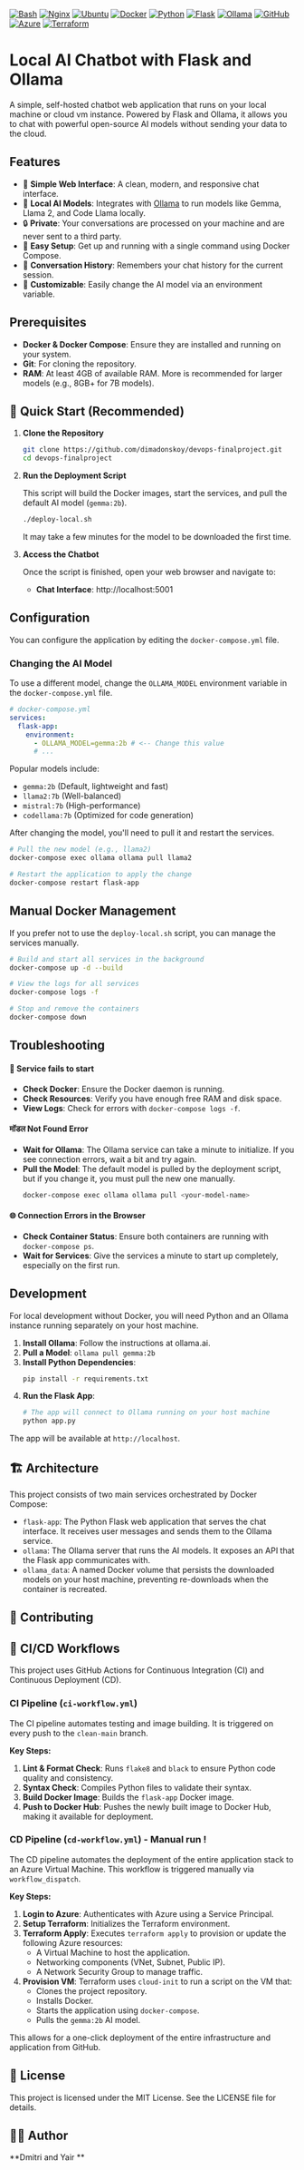 [![Bash](https://img.shields.io/badge/Bash-4EAA25?style=for-the-badge&logo=gnubash&logoColor=white)](https://www.gnu.org/software/bash/)
[![Nginx](https://img.shields.io/badge/Nginx-009639?style=for-the-badge&logo=nginx&logoColor=white)](https://www.nginx.com/)
[![Ubuntu](https://img.shields.io/badge/Ubuntu-E95420?style=for-the-badge&logo=ubuntu&logoColor=white)](https://ubuntu.com/)
[![Docker](https://img.shields.io/badge/Docker-384000?style=for-the-badge&logo=docker&logoColor=white)](https://www.docker.com/)
[![Python](https://img.shields.io/badge/Python-3776AB?style=for-the-badge&logo=python&logoColor=white)](https://www.python.org/)
[![Flask](https://img.shields.io/badge/Flask-000000?style=for-the-badge&logo=Flask&logoColor=white)](https://flask.palletsprojects.com/)
[![Ollama](https://img.shields.io/badge/Ollama-000000?style=for-the-badge&logo=Ollama&logoColor=white)](https://ollama.ai/)
[![GitHub](https://img.shields.io/badge/GitHub-100000?style=for-the-badge&logo=GitHub&logoColor=white)](https://github.com/dimadonskoy/devops-finalproject)
[![Azure](https://img.shields.io/badge/Azure-0078D7?style=for-the-badge&logo=Azure&logoColor=white)](https://azure.microsoft.com/en-us/)
[![Terraform](https://img.shields.io/badge/Terraform-000000?style=for-the-badge&logo=Terraform&logoColor=white)](https://www.terraform.io/)



# Local AI Chatbot with Flask and Ollama

A simple, self-hosted chatbot web application that runs on your local machine or cloud vm instance. Powered by Flask and Ollama, it allows you to chat with powerful open-source AI models without sending your data to the cloud.

## Features

- 💬 **Simple Web Interface**: A clean, modern, and responsive chat interface.
- 🤖 **Local AI Models**: Integrates with [Ollama](https://ollama.ai/) to run models like Gemma, Llama 2, and Code Llama locally.
- 🔒 **Private**: Your conversations are processed on your machine and are never sent to a third party.
- 🐳 **Easy Setup**: Get up and running with a single command using Docker Compose.
- 🔄 **Conversation History**: Remembers your chat history for the current session.
- 🎨 **Customizable**: Easily change the AI model via an environment variable.

## Prerequisites

- **Docker & Docker Compose**: Ensure they are installed and running on your system.
- **Git**: For cloning the repository.
- **RAM**: At least 4GB of available RAM. More is recommended for larger models (e.g., 8GB+ for 7B models).

## 🚀 Quick Start (Recommended)

1.  **Clone the Repository**

    ```bash
    git clone https://github.com/dimadonskoy/devops-finalproject.git
    cd devops-finalproject
    ```

2.  **Run the Deployment Script**

    This script will build the Docker images, start the services, and pull the default AI model (`gemma:2b`).

    ```bash
    ./deploy-local.sh
    ```

    It may take a few minutes for the model to be downloaded the first time.

3.  **Access the Chatbot**

    Once the script is finished, open your web browser and navigate to:
    - **Chat Interface**: http://localhost:5001

## Configuration

You can configure the application by editing the `docker-compose.yml` file.

### Changing the AI Model

To use a different model, change the `OLLAMA_MODEL` environment variable in the `docker-compose.yml` file.

```yaml
# docker-compose.yml
services:
  flask-app:
    environment:
      - OLLAMA_MODEL=gemma:2b # <-- Change this value
      # ...
```

Popular models include:
- `gemma:2b` (Default, lightweight and fast)
- `llama2:7b` (Well-balanced)
- `mistral:7b` (High-performance)
- `codellama:7b` (Optimized for code generation)

After changing the model, you'll need to pull it and restart the services.

```bash
# Pull the new model (e.g., llama2)
docker-compose exec ollama ollama pull llama2

# Restart the application to apply the change
docker-compose restart flask-app
```

## Manual Docker Management

If you prefer not to use the `deploy-local.sh` script, you can manage the services manually.

```bash
# Build and start all services in the background
docker-compose up -d --build

# View the logs for all services
docker-compose logs -f

# Stop and remove the containers
docker-compose down
```

## Troubleshooting

#### 🔴 Service fails to start
- **Check Docker**: Ensure the Docker daemon is running.
- **Check Resources**: Verify you have enough free RAM and disk space.
- **View Logs**: Check for errors with `docker-compose logs -f`.

####  मॉडल Not Found Error
- **Wait for Ollama**: The Ollama service can take a minute to initialize. If you see connection errors, wait a bit and try again.
- **Pull the Model**: The default model is pulled by the deployment script, but if you change it, you must pull the new one manually.
  ```bash
  docker-compose exec ollama ollama pull <your-model-name>
  ```

#### 🌐 Connection Errors in the Browser
- **Check Container Status**: Ensure both containers are running with `docker-compose ps`.
- **Wait for Services**: Give the services a minute to start up completely, especially on the first run.

## Development

For local development without Docker, you will need Python and an Ollama instance running separately on your host machine.

1.  **Install Ollama**: Follow the instructions at ollama.ai.
2.  **Pull a Model**: `ollama pull gemma:2b`
3.  **Install Python Dependencies**:
    ```bash
    pip install -r requirements.txt
    ```
4.  **Run the Flask App**:
    ```bash
    # The app will connect to Ollama running on your host machine
    python app.py
    ```

The app will be available at `http://localhost`.

## 🏗️ Architecture

This project consists of two main services orchestrated by Docker Compose:

-   `flask-app`: The Python Flask web application that serves the chat interface. It receives user messages and sends them to the Ollama service.
-   `ollama`: The Ollama server that runs the AI models. It exposes an API that the Flask app communicates with.
-   `ollama_data`: A named Docker volume that persists the downloaded models on your host machine, preventing re-downloads when the container is recreated.

## 🤝 Contributing
## 🔄 CI/CD Workflows

This project uses GitHub Actions for Continuous Integration (CI) and Continuous Deployment (CD).

### CI Pipeline (`ci-workflow.yml`)

The CI pipeline automates testing and image building. It is triggered on every push to the `clean-main` branch.

**Key Steps:**
1.  **Lint & Format Check**: Runs `flake8` and `black` to ensure Python code quality and consistency.
2.  **Syntax Check**: Compiles Python files to validate their syntax.
3.  **Build Docker Image**: Builds the `flask-app` Docker image.
4.  **Push to Docker Hub**: Pushes the newly built image to Docker Hub, making it available for deployment.

### CD Pipeline (`cd-workflow.yml`) - Manual run !

The CD pipeline automates the deployment of the entire application stack to an Azure Virtual Machine. This workflow is triggered manually via `workflow_dispatch`.

**Key Steps:**
1.  **Login to Azure**: Authenticates with Azure using a Service Principal.
2.  **Setup Terraform**: Initializes the Terraform environment.
3.  **Terraform Apply**: Executes `terraform apply` to provision or update the following Azure resources:
    - A Virtual Machine to host the application.
    - Networking components (VNet, Subnet, Public IP).
    - A Network Security Group to manage traffic.
4.  **Provision VM**: Terraform uses `cloud-init` to run a script on the VM that:
    - Clones the project repository.
    - Installs Docker.
    - Starts the application using `docker-compose`.
    - Pulls the `gemma:2b` AI model.

This allows for a one-click deployment of the entire infrastructure and application from GitHub.

## 📄 License

This project is licensed under the MIT License. See the LICENSE file for details.

## 👨‍💻 Author

**Dmitri and Yair **  
